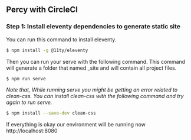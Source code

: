 ## Percy with CircleCI

### Step 1: Install eleventy dependencies to generate static site

You can run this command to install eleventy. 
```bash
$ npm install -g @11ty/eleventy
```
Then you can run your serve with the following command. This command will generate a folder that named _site and will contain all project files.
```bash
$ npm run serve
```
*Note that, While running serve you might be getting an error related to clean-css.
You can install clean-css with the following command and try again to run serve.*
```bash
$ npm install --save-dev clean-css 
```

If everything is okay our environment will be running now http://localhost:8080

